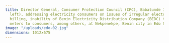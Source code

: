 ```yaml
---
title: Director General, Consumer Protection Council (CPC), Babatunde Irukera (standing
  left), addressing electricity consumers on issues of irregular electricity supply,  over
  billing, inability of Benin Electricity Distribution Company (BEDC) to provide prepaid
  meters to consumers, among others, at Nekpenekpe, Benin city in Edo State.
image: "/uploads/edo-02.jpg"
dimensions: 1012x675
---
```


